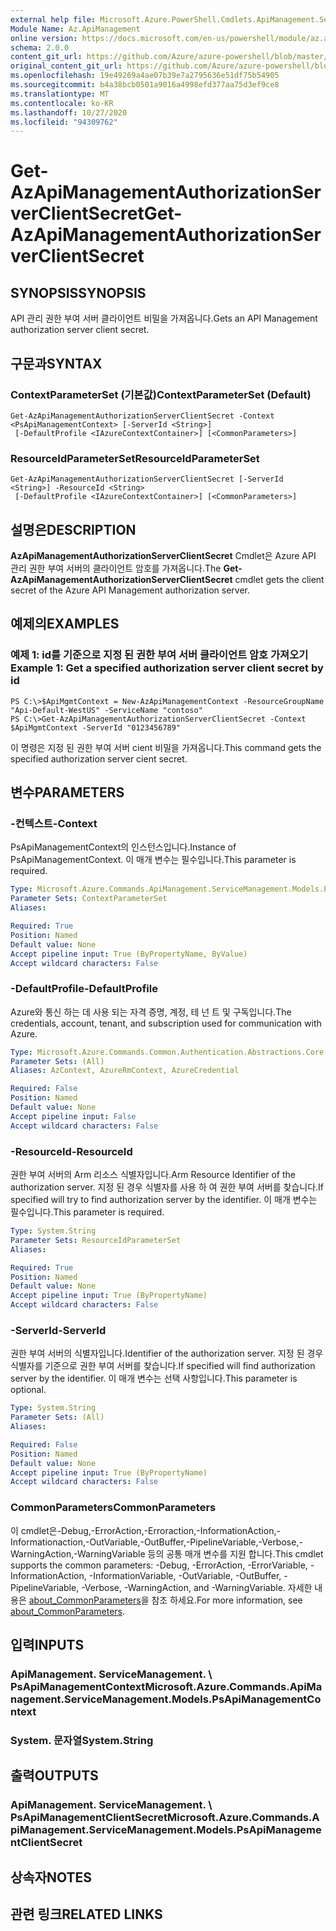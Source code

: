 ```yaml
---
external help file: Microsoft.Azure.PowerShell.Cmdlets.ApiManagement.ServiceManagement.dll-Help.xml
Module Name: Az.ApiManagement
online version: https://docs.microsoft.com/en-us/powershell/module/az.apimanagement/get-azapimanagementauthorizationserverclientsecret
schema: 2.0.0
content_git_url: https://github.com/Azure/azure-powershell/blob/master/src/ApiManagement/ApiManagement/help/Get-AzApiManagementAuthorizationServerClientSecret.md
original_content_git_url: https://github.com/Azure/azure-powershell/blob/master/src/ApiManagement/ApiManagement/help/Get-AzApiManagementAuthorizationServerClientSecret.md
ms.openlocfilehash: 19e49269a4ae07b39e7a2795636e51df75b54905
ms.sourcegitcommit: b4a38bcb0501a9016a4998efd377aa75d3ef9ce8
ms.translationtype: MT
ms.contentlocale: ko-KR
ms.lasthandoff: 10/27/2020
ms.locfileid: "94309762"
---
```

# <span data-ttu-id="2e35d-101">Get-AzApiManagementAuthorizationServerClientSecret</span><span class="sxs-lookup"><span data-stu-id="2e35d-101">Get-AzApiManagementAuthorizationServerClientSecret</span></span>

## <span data-ttu-id="2e35d-102">SYNOPSIS</span><span class="sxs-lookup"><span data-stu-id="2e35d-102">SYNOPSIS</span></span>
<span data-ttu-id="2e35d-103">API 관리 권한 부여 서버 클라이언트 비밀을 가져옵니다.</span><span class="sxs-lookup"><span data-stu-id="2e35d-103">Gets an API Management authorization server client secret.</span></span>

## <span data-ttu-id="2e35d-104">구문과</span><span class="sxs-lookup"><span data-stu-id="2e35d-104">SYNTAX</span></span>

### <span data-ttu-id="2e35d-105">ContextParameterSet (기본값)</span><span class="sxs-lookup"><span data-stu-id="2e35d-105">ContextParameterSet (Default)</span></span>
```
Get-AzApiManagementAuthorizationServerClientSecret -Context <PsApiManagementContext> [-ServerId <String>]
 [-DefaultProfile <IAzureContextContainer>] [<CommonParameters>]
```

### <span data-ttu-id="2e35d-106">ResourceIdParameterSet</span><span class="sxs-lookup"><span data-stu-id="2e35d-106">ResourceIdParameterSet</span></span>
```
Get-AzApiManagementAuthorizationServerClientSecret [-ServerId <String>] -ResourceId <String>
 [-DefaultProfile <IAzureContextContainer>] [<CommonParameters>]
```

## <span data-ttu-id="2e35d-107">설명은</span><span class="sxs-lookup"><span data-stu-id="2e35d-107">DESCRIPTION</span></span>
<span data-ttu-id="2e35d-108">**AzApiManagementAuthorizationServerClientSecret** Cmdlet은 Azure API 관리 권한 부여 서버의 클라이언트 암호를 가져옵니다.</span><span class="sxs-lookup"><span data-stu-id="2e35d-108">The **Get-AzApiManagementAuthorizationServerClientSecret** cmdlet gets the client secret of the Azure API Management authorization server.</span></span>

## <span data-ttu-id="2e35d-109">예제의</span><span class="sxs-lookup"><span data-stu-id="2e35d-109">EXAMPLES</span></span>

### <span data-ttu-id="2e35d-110">예제 1: id를 기준으로 지정 된 권한 부여 서버 클라이언트 암호 가져오기</span><span class="sxs-lookup"><span data-stu-id="2e35d-110">Example 1: Get a specified authorization server client secret by id</span></span>
```
PS C:\>$ApiMgmtContext = New-AzApiManagementContext -ResourceGroupName "Api-Default-WestUS" -ServiceName "contoso"
PS C:\>Get-AzApiManagementAuthorizationServerClientSecret -Context $ApiMgmtContext -ServerId "0123456789"
```

<span data-ttu-id="2e35d-111">이 명령은 지정 된 권한 부여 서버 cient 비밀을 가져옵니다.</span><span class="sxs-lookup"><span data-stu-id="2e35d-111">This command gets the specified authorization server cient secret.</span></span>

## <span data-ttu-id="2e35d-112">변수</span><span class="sxs-lookup"><span data-stu-id="2e35d-112">PARAMETERS</span></span>

### <span data-ttu-id="2e35d-113">-컨텍스트</span><span class="sxs-lookup"><span data-stu-id="2e35d-113">-Context</span></span>
<span data-ttu-id="2e35d-114">PsApiManagementContext의 인스턴스입니다.</span><span class="sxs-lookup"><span data-stu-id="2e35d-114">Instance of PsApiManagementContext.</span></span>
<span data-ttu-id="2e35d-115">이 매개 변수는 필수입니다.</span><span class="sxs-lookup"><span data-stu-id="2e35d-115">This parameter is required.</span></span>

```yaml
Type: Microsoft.Azure.Commands.ApiManagement.ServiceManagement.Models.PsApiManagementContext
Parameter Sets: ContextParameterSet
Aliases:

Required: True
Position: Named
Default value: None
Accept pipeline input: True (ByPropertyName, ByValue)
Accept wildcard characters: False
```

### <span data-ttu-id="2e35d-116">-DefaultProfile</span><span class="sxs-lookup"><span data-stu-id="2e35d-116">-DefaultProfile</span></span>
<span data-ttu-id="2e35d-117">Azure와 통신 하는 데 사용 되는 자격 증명, 계정, 테 넌 트 및 구독입니다.</span><span class="sxs-lookup"><span data-stu-id="2e35d-117">The credentials, account, tenant, and subscription used for communication with Azure.</span></span>

```yaml
Type: Microsoft.Azure.Commands.Common.Authentication.Abstractions.Core.IAzureContextContainer
Parameter Sets: (All)
Aliases: AzContext, AzureRmContext, AzureCredential

Required: False
Position: Named
Default value: None
Accept pipeline input: False
Accept wildcard characters: False
```

### <span data-ttu-id="2e35d-118">-ResourceId</span><span class="sxs-lookup"><span data-stu-id="2e35d-118">-ResourceId</span></span>
<span data-ttu-id="2e35d-119">권한 부여 서버의 Arm 리소스 식별자입니다.</span><span class="sxs-lookup"><span data-stu-id="2e35d-119">Arm Resource Identifier of the authorization server.</span></span>
<span data-ttu-id="2e35d-120">지정 된 경우 식별자를 사용 하 여 권한 부여 서버를 찾습니다.</span><span class="sxs-lookup"><span data-stu-id="2e35d-120">If specified will try to find authorization server by the identifier.</span></span>
<span data-ttu-id="2e35d-121">이 매개 변수는 필수입니다.</span><span class="sxs-lookup"><span data-stu-id="2e35d-121">This parameter is required.</span></span>

```yaml
Type: System.String
Parameter Sets: ResourceIdParameterSet
Aliases:

Required: True
Position: Named
Default value: None
Accept pipeline input: True (ByPropertyName)
Accept wildcard characters: False
```

### <span data-ttu-id="2e35d-122">-ServerId</span><span class="sxs-lookup"><span data-stu-id="2e35d-122">-ServerId</span></span>
<span data-ttu-id="2e35d-123">권한 부여 서버의 식별자입니다.</span><span class="sxs-lookup"><span data-stu-id="2e35d-123">Identifier of the authorization server.</span></span>
<span data-ttu-id="2e35d-124">지정 된 경우 식별자를 기준으로 권한 부여 서버를 찾습니다.</span><span class="sxs-lookup"><span data-stu-id="2e35d-124">If specified will find authorization server by the identifier.</span></span>
<span data-ttu-id="2e35d-125">이 매개 변수는 선택 사항입니다.</span><span class="sxs-lookup"><span data-stu-id="2e35d-125">This parameter is optional.</span></span>

```yaml
Type: System.String
Parameter Sets: (All)
Aliases:

Required: False
Position: Named
Default value: None
Accept pipeline input: True (ByPropertyName)
Accept wildcard characters: False
```

### <span data-ttu-id="2e35d-126">CommonParameters</span><span class="sxs-lookup"><span data-stu-id="2e35d-126">CommonParameters</span></span>
<span data-ttu-id="2e35d-127">이 cmdlet은-Debug,-ErrorAction,-Erroraction,-InformationAction,-Informationaction,-OutVariable,-OutBuffer,-PipelineVariable,-Verbose,-WarningAction,-WarningVariable 등의 공통 매개 변수를 지원 합니다.</span><span class="sxs-lookup"><span data-stu-id="2e35d-127">This cmdlet supports the common parameters: -Debug, -ErrorAction, -ErrorVariable, -InformationAction, -InformationVariable, -OutVariable, -OutBuffer, -PipelineVariable, -Verbose, -WarningAction, and -WarningVariable.</span></span> <span data-ttu-id="2e35d-128">자세한 내용은 [about_CommonParameters](http://go.microsoft.com/fwlink/?LinkID=113216)을 참조 하세요.</span><span class="sxs-lookup"><span data-stu-id="2e35d-128">For more information, see [about_CommonParameters](http://go.microsoft.com/fwlink/?LinkID=113216).</span></span>

## <span data-ttu-id="2e35d-129">입력</span><span class="sxs-lookup"><span data-stu-id="2e35d-129">INPUTS</span></span>

### <span data-ttu-id="2e35d-130">ApiManagement. ServiceManagement. \ PsApiManagementContext</span><span class="sxs-lookup"><span data-stu-id="2e35d-130">Microsoft.Azure.Commands.ApiManagement.ServiceManagement.Models.PsApiManagementContext</span></span>

### <span data-ttu-id="2e35d-131">System. 문자열</span><span class="sxs-lookup"><span data-stu-id="2e35d-131">System.String</span></span>

## <span data-ttu-id="2e35d-132">출력</span><span class="sxs-lookup"><span data-stu-id="2e35d-132">OUTPUTS</span></span>

### <span data-ttu-id="2e35d-133">ApiManagement. ServiceManagement. \ PsApiManagementClientSecret</span><span class="sxs-lookup"><span data-stu-id="2e35d-133">Microsoft.Azure.Commands.ApiManagement.ServiceManagement.Models.PsApiManagementClientSecret</span></span>

## <span data-ttu-id="2e35d-134">상속자</span><span class="sxs-lookup"><span data-stu-id="2e35d-134">NOTES</span></span>

## <span data-ttu-id="2e35d-135">관련 링크</span><span class="sxs-lookup"><span data-stu-id="2e35d-135">RELATED LINKS</span></span>

